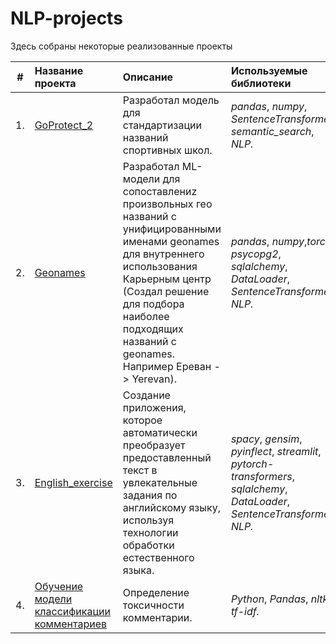 # NLP-projects
Здесь собраны некоторые реализованные проекты

| #    | Название проекта | Описание | Используемые библиотеки | 
| ---- | :---------------------- | :---------------------- | :---------------------- |
| 1.   | [GoProtect_2](GoProtect_2) |Разработал модель для стандартизации названий спортивных школ. | *pandas*, *numpy*, *SentenceTransformer*, *semantic_search*, *NLP.*|
| 2.   | [Geonames](Geonames) |Разработал ML-модели для сопоставлениz произвольных гео названий с унифицированными именами geonames для внутреннего использования Карьерным центр (Создал решение для подбора наиболее подходящих названий с geonames. Например Ереван -> Yerevan). | *pandas*, *numpy*,*torch*, *psycopg2*, *sqlalchemy*, *DataLoader*, *SentenceTransformer*, *NLP.* |
| 3.   | [English_exercise](English_exercise) | Создание приложения, которое автоматически преобразует предоставленный текст в увлекательные задания по английскому языку, используя технологии обработки естественного языка.| *spacy*, *gensim*, *pyinflect*, *streamlit*, *pytorch-transformers*, *sqlalchemy*, *DataLoader*, *SentenceTransformer*, *NLP.* |
| 4.   | [Обучение модели классификации комментариев](Обучение_модели_классификации_комментариев) | Определение токсичности комментарии.| *Python*, *Pandas*, *nltk*, *tf-idf.* |
